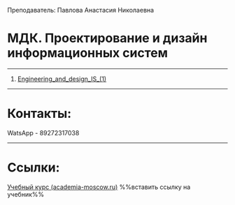 Преподаватель: Павлова Анастасия Николаевна
# МДК. Проектирование и дизайн информационных систем
---
1. [Engineering_and_design_IS_(1)](Engineering_and_design_IS_(1).md)
---
# Контакты:
WatsApp - 89272317038

---
# Ссылки:
[Учебный курс (academia-moscow.ru)](https://elearning.academia-moscow.ru/shellserver?id=2211&module_id=791328#791328)
%%вставить ссылку на учебник%%


